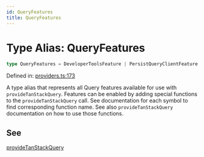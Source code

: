 ```yaml
---
id: QueryFeatures
title: QueryFeatures
---
```


<!-- DO NOT EDIT: this page is autogenerated from the type comments -->

# Type Alias: QueryFeatures

```ts
type QueryFeatures = DeveloperToolsFeature | PersistQueryClientFeature
```

Defined in: [providers.ts:173](https://github.com/TanStack/query/blob/main/packages/angular-query-experimental/src/providers.ts#L173)

A type alias that represents all Query features available for use with `provideTanStackQuery`.
Features can be enabled by adding special functions to the `provideTanStackQuery` call.
See documentation for each symbol to find corresponding function name. See also `provideTanStackQuery`
documentation on how to use those functions.

## See

[provideTanStackQuery](../../functions/providetanstackquery.md)
